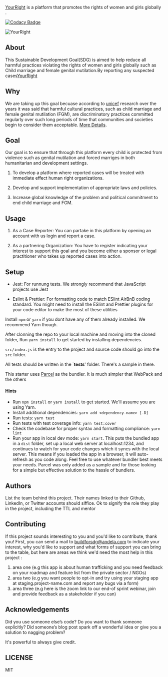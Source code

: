 [YourRight](http://localhost:3000) is a platform that promotes the rights of women and girls globally .

[![Codacy Badge](https://api.codacy.com/project/badge/Grade/11694da5138a465d8833b2f72e81df75)](https://app.codacy.com/gh/BuildForSDG/Team-062-yourRight?utm_source=github.com&utm_medium=referral&utm_content=BuildForSDG/Team-062-yourRight&utm_campaign=Badge_Grade_Settings)

![YourRight](https://res.cloudinary.com/cmcwebcode/image/upload/v1589490906/1_dhmch4.png)

## About

This Sustainable Development Goal(SDG) is aimed to help reduce all harmful practices violating the rights of women and girls globally such as Child marriage and female genital mutilation.By reporting any suspected cases[YourRight](http://localhost:3000)

## Why

We are taking up this goal becuase according to [unicef](https://www.unicef.org/) research over the years it was said that harmful cultural practices, such as child marriage and female genital mutilation (FGM), are discriminatory practices committed regularly over such long periods of time that communities and societies begin to consider them acceptable. [More Details](https://www.unicef.org/protection/harmful-practices).

## Goal

Our goal is to ensure that through this platform every child is protected from violence such as genital mutilation and forced marriges in both humanitarian and development settings.

1. To develop a platform where reported cases will be treated with immediate effect human right organizations.

2. Develop and support implementation of appropriate laws and policies.

3. Increase global knowledge of the problem and political commitment to end child marriage and FGM.

## Usage

1. As a Case Reporter: You can partake in this platform by opening an account with us login and report a case.

2. As a partnering Organization: You have to register indicating your interest to support this goal and you become either a sponsor or legal practitioner who takes up reported cases into action.

## Setup

- Jest: For runnung tests. We strongly recommend that JavaScript projects use Jest

- Eslint & Prettier: For formatting code to match ESlint AirBnB coding standard. You might need to install the ESlint and Prettier plugins for your code editor to make the most of these utilities

Install `npm` or `yarn` if you dont have any of them already installed. We recommend Yarn though.

After clonning the repo to your local machine and moving into the cloned folder, Run `yarn install` to get started by installing dependencies.

`src/index.js` is the entry to the project and source code should go into the `src` folder.

All tests should be written in the `**tests**' folder. There's a sample in there.

This starter uses [Parcel](https://parceljs.org/getting_started.html) as the bundler. It is much simpler that WebPack and the others

#### Hints

- Run `npm install` or `yarn install` to get started. We'll assume you are using Yarn.
- Install additional dependencies: `yarn add <dependency-name> [-D]`
- Run tests: `yarn test`
- Run tests with test coverage info: `yarn test:cover`
- Check the codebase for proper syntax and formatting compliance: `yarn lint`
- Run your app in local dev mode: `yarn start`. This puts the bundled app in a `dist` folder, set up a local web server at localhost:1234, and continues to watch for your code changes which it syncs with the local server. This means if you loaded the app in a browser, it will auto-refresh as you code along. Feel free to use whatever bundler best meets your needs. Parcel was only added as a sample and for those looking for a simple but effective solution to the hassle of bundlers.

## Authors

List the team behind this project. Their names linked to their Github, LinkedIn, or Twitter accounts should siffice. Ok to signify the role they play in the project, including the TTL and mentor

## Contributing

If this project sounds interesting to you and you'd like to contribute, thank you!
First, you can send a mail to buildforsdg@andela.com to indicate your interest, why you'd like to support and what forms of support you can bring to the table, but here are areas we think we'd need the most help in this project :

1.  area one (e.g this app is about human trafficking and you need feedback on your roadmap and feature list from the private sector / NGOs)
2.  area two (e.g you want people to opt-in and try using your staging app at staging.project-name.com and report any bugs via a form)
3.  area three (e.g here is the zoom link to our end-of sprint webinar, join and provide feedback as a stakeholder if you can)

## Acknowledgements

Did you use someone else’s code?
Do you want to thank someone explicitly?
Did someone’s blog post spark off a wonderful idea or give you a solution to nagging problem?

It's powerful to always give credit.

## LICENSE

MIT
